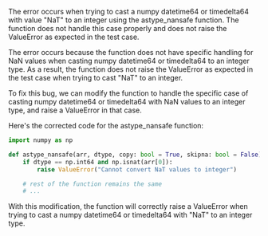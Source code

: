 The error occurs when trying to cast a numpy datetime64 or timedelta64 with value "NaT" to an integer using the astype_nansafe function. The function does not handle this case properly and does not raise the ValueError as expected in the test case.

The error occurs because the function does not have specific handling for NaN values when casting numpy datetime64 or timedelta64 to an integer type. As a result, the function does not raise the ValueError as expected in the test case when trying to cast "NaT" to an integer.

To fix this bug, we can modify the function to handle the specific case of casting numpy datetime64 or timedelta64 with NaN values to an integer type, and raise a ValueError in that case.

Here's the corrected code for the astype_nansafe function:

```python
import numpy as np

def astype_nansafe(arr, dtype, copy: bool = True, skipna: bool = False):
    if dtype == np.int64 and np.isnat(arr[0]):
        raise ValueError("Cannot convert NaT values to integer")

    # rest of the function remains the same
    # ...
```

With this modification, the function will correctly raise a ValueError when trying to cast a numpy datetime64 or timedelta64 with "NaT" to an integer type.